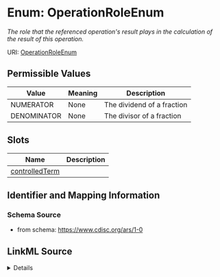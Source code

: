 # Enum: OperationRoleEnum




_The role that the referenced operation's result plays in the calculation of the result of this operation._



URI: [OperationRoleEnum](OperationRoleEnum)

## Permissible Values

| Value | Meaning | Description |
| --- | --- | --- |
| NUMERATOR | None | The dividend of a fraction |
| DENOMINATOR | None | The divisor of a fraction |




## Slots

| Name | Description |
| ---  | --- |
| [controlledTerm](controlledTerm.md) |  |






## Identifier and Mapping Information







### Schema Source


* from schema: https://www.cdisc.org/ars/1-0




## LinkML Source

<details>
```yaml
name: OperationRoleEnum
description: The role that the referenced operation's result plays in the calculation
  of the result of this operation.
from_schema: https://www.cdisc.org/ars/1-0
rank: 1000
permissible_values:
  NUMERATOR:
    text: NUMERATOR
    description: The dividend of a fraction.
  DENOMINATOR:
    text: DENOMINATOR
    description: The divisor of a fraction.

```
</details>
